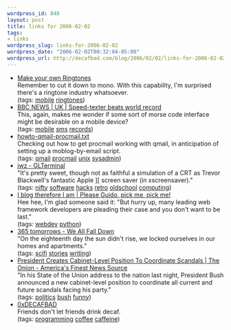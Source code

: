 ```yaml
--- 
wordpress_id: 848
layout: post
title: links for 2006-02-02
tags: 
- links
wordpress_slug: links-for-2006-02-02
wordpress_date: "2006-02-02T00:32:04-05:00"
wordpress_url: http://decafbad.com/blog/2006/02/02/links-for-2006-02-02
---
```

<ul class="delicious">
	<li>
		<div class="delicious-link"><a href="http://www.mrbass.org/ringtones/">Make your own Ringtones</a></div>
		<div class="delicious-extended">Remember to cut it down to mono.  With this capability, I'm surprised there's a ringtone industry whatsoever.</div>
		<div class="delicious-tags">(tags: <a href="http://del.icio.us/deusx/mobile">mobile</a> <a href="http://del.icio.us/deusx/ringtones">ringtones</a>)</div>
	</li>
	<li>
		<div class="delicious-link"><a href="http://news.bbc.co.uk/1/hi/uk/3689819.stm">BBC NEWS | UK | Speed-texter beats world record</a></div>
		<div class="delicious-extended">This, again, makes me wonder if some sort of morse code interface might be desirable on a mobile device?</div>
		<div class="delicious-tags">(tags: <a href="http://del.icio.us/deusx/mobile">mobile</a> <a href="http://del.icio.us/deusx/sms">sms</a> <a href="http://del.icio.us/deusx/records">records</a>)</div>
	</li>
	<li>
		<div class="delicious-link"><a href="http://www.johncon.com/john/receivedIP/howto-qmail-procmail.txt">howto-qmail-procmail.txt</a></div>
		<div class="delicious-extended">Checking out how to get procmail working with qmail, in anticipation of setting up a moblog-by-email script.</div>
		<div class="delicious-tags">(tags: <a href="http://del.icio.us/deusx/qmail">qmail</a> <a href="http://del.icio.us/deusx/procmail">procmail</a> <a href="http://del.icio.us/deusx/unix">unix</a> <a href="http://del.icio.us/deusx/sysadmin">sysadmin</a>)</div>
	</li>
	<li>
		<div class="delicious-link"><a href="http://jwz.livejournal.com/595865.html">jwz - GLTerminal</a></div>
		<div class="delicious-extended">"It's pretty sweet, though not as faithful a simulation of a CRT as Trevor Blackwell's fantastic Apple ][ screen saver (in xscreensaver)."</div>
		<div class="delicious-tags">(tags: <a href="http://del.icio.us/deusx/nifty">nifty</a> <a href="http://del.icio.us/deusx/software">software</a> <a href="http://del.icio.us/deusx/hacks">hacks</a> <a href="http://del.icio.us/deusx/retro">retro</a> <a href="http://del.icio.us/deusx/oldschool">oldschool</a> <a href="http://del.icio.us/deusx/computing">computing</a>)</div>
	</li>
	<li>
		<div class="delicious-link"><a href="http://blog.delaguardia.com.mx/index.php?op=ViewArticle&articleId=34&blogId=1">I blog therefore I am | Please Guido, pick me, pick me!</a></div>
		<div class="delicious-extended">Hee hee, I'm glad someone said it: "But hurry up, many leading web framework developers are pleading their case and you don't want to be last."</div>
		<div class="delicious-tags">(tags: <a href="http://del.icio.us/deusx/webdev">webdev</a> <a href="http://del.icio.us/deusx/python">python</a>)</div>
	</li>
	<li>
		<div class="delicious-link"><a href="http://www.365tomorrows.com/02/01/we-all-fall-down/">365 tomorrows - We All Fall Down</a></div>
		<div class="delicious-extended">"On the eighteenth day the sun didn't rise, we locked ourselves in our homes and apartments."</div>
		<div class="delicious-tags">(tags: <a href="http://del.icio.us/deusx/scifi">scifi</a> <a href="http://del.icio.us/deusx/stories">stories</a> <a href="http://del.icio.us/deusx/writing">writing</a>)</div>
	</li>
	<li>
		<div class="delicious-link"><a href="http://www.theonion.com/content/node/44892&rss=1">President Creates Cabinet-Level Position To Coordinate Scandals | The Onion - America's Finest News Source</a></div>
		<div class="delicious-extended">"In his State of the Union address to the nation last night, President Bush announced a new cabinet-level position to coordinate all current and future scandals facing his party."</div>
		<div class="delicious-tags">(tags: <a href="http://del.icio.us/deusx/politics">politics</a> <a href="http://del.icio.us/deusx/bush">bush</a> <a href="http://del.icio.us/deusx/funny">funny</a>)</div>
	</li>
	<li>
		<div class="delicious-link"><a href="http://decafbad.com/">0xDECAFBAD</a></div>
		<div class="delicious-extended">Friends don't let friends drink decaf.</div>
		<div class="delicious-tags">(tags: <a href="http://del.icio.us/deusx/programming">programming</a> <a href="http://del.icio.us/deusx/coffee">coffee</a> <a href="http://del.icio.us/deusx/caffeine">caffeine</a>)</div>
	</li>
</ul>
